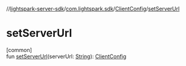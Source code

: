 //[lightspark-server-sdk](../../../index.md)/[com.lightspark.sdk](../index.md)/[ClientConfig](index.md)/[setServerUrl](set-server-url.md)

# setServerUrl

[common]\
fun [setServerUrl](set-server-url.md)(serverUrl: [String](https://kotlinlang.org/api/latest/jvm/stdlib/kotlin/-string/index.html)): [ClientConfig](index.md)

